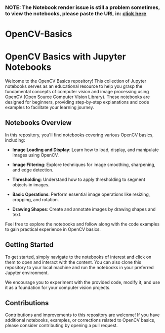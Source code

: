 ### NOTE: The Notebook render issue is still a problem sometimes, to view the notebooks, please paste the URL in: [click here](https://nbviewer.org/)
# OpenCV-Basics
# OpenCV Basics with Jupyter Notebooks

Welcome to the OpenCV Basics repository! This collection of Jupyter notebooks serves as an educational resource to help you grasp the fundamental concepts of computer vision and image processing using OpenCV (Open Source Computer Vision Library). These notebooks are designed for beginners, providing step-by-step explanations and code examples to facilitate your learning journey.

## Notebooks Overview

In this repository, you'll find notebooks covering various OpenCV basics, including:

- **Image Loading and Display**: Learn how to load, display, and manipulate images using OpenCV.

- **Image Filtering**: Explore techniques for image smoothing, sharpening, and edge detection.

- **Thresholding**: Understand how to apply thresholding to segment objects in images.

- **Basic Operations**: Perform essential image operations like resizing, cropping, and rotation.

- **Drawing Shapes**: Create and annotate images by drawing shapes and text.

Feel free to explore the notebooks and follow along with the code examples to gain practical experience in OpenCV basics.

## Getting Started

To get started, simply navigate to the notebooks of interest and click on them to open and interact with the content. You can also clone this repository to your local machine and run the notebooks in your preferred Jupyter environment.

We encourage you to experiment with the provided code, modify it, and use it as a foundation for your computer vision projects.

## Contributions

Contributions and improvements to this repository are welcome! If you have additional notebooks, examples, or corrections related to OpenCV basics, please consider contributing by opening a pull request.


